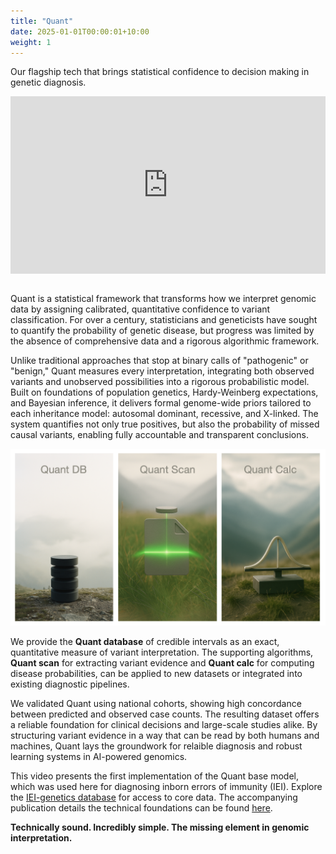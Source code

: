 ```yaml
---
title: "Quant"
date: 2025-01-01T00:00:01+10:00
weight: 1
---
```


Our flagship tech that
brings statistical confidence to decision making in genetic diagnosis.

<div style="padding:56.25% 0 0 0;position:relative;"><iframe src="https://player.vimeo.com/video/1103512246?badge=0&amp;autopause=0&amp;player_id=0&amp;app_id=58479" frameborder="0" allow="autoplay; fullscreen; picture-in-picture; clipboard-write; encrypted-media" style="position:absolute;top:0;left:0;width:100%;height:100%;" title="Qualifying variants"></iframe></div><script src="https://player.vimeo.com/api/player.js"></script>

<br/>
<!-- Quant delivers evidence-based probabilities for clear and confident genetic diagnoses -->


    
Quant is a statistical framework that transforms how we interpret genomic data by assigning calibrated, quantitative confidence to variant classification.
For over a century, statisticians and geneticists have sought to quantify the probability of genetic disease, but progress was limited by the absence of comprehensive data and a rigorous algorithmic framework.

Unlike traditional approaches that stop at binary calls of "pathogenic" or "benign," Quant measures every interpretation, integrating both observed variants and unobserved possibilities into a rigorous probabilistic model.
Built on foundations of population genetics, Hardy-Weinberg expectations, and Bayesian inference, it delivers formal genome-wide priors tailored to each inheritance model: autosomal dominant, recessive, and X-linked.
The system quantifies not only true positives, but also the probability of missed causal variants, enabling fully accountable and transparent conclusions.

![Quant](/images/technologies/quant_icons.png)

<!-- We provide the **Quant Database** of credible intervals as an exact, quantitative measure of variant interpretation. -->
<!-- The supporting algorithms, **Quant Scan** for extracting variant evidence and **Quant Calc** for computing disease probabilities, can be applied to new datasets or integrated into existing diagnostic pipelines. -->


We provide the <strong>Quant database</strong> of credible intervals as an exact, quantitative measure of variant interpretation.
The supporting algorithms, <strong>Quant scan</strong> for extracting variant evidence and <strong>Quant calc</strong> for computing disease probabilities, can be applied to new datasets or integrated into existing diagnostic pipelines.

<!-- <div class="row align-items-center mb-4"> -->
<!--   <div class="col-md-auto mb-3 mb-md-0"> -->
<!--     <img src="/images/tech/quant_logo_three_step_v2.png" -->
<!--          alt="Logo for quant, database, scan, calculate." -->
<!--          style="width: 200px; height: auto;" /> -->
<!--   </div> -->
<!--   <div class="col"> -->
<!--     <p> -->
<!--       We provide the <strong>Quant database</strong> of credible intervals as an exact, quantitative measure of variant interpretation. -->
<!--       The supporting algorithms, <strong>Quant scan</strong> for extracting variant evidence and <strong>Quant calc</strong> for computing disease probabilities, can be applied to new datasets or integrated into existing diagnostic pipelines. -->
<!--     </p> -->
<!--   </div> -->
<!-- </div> -->

We validated Quant using national cohorts, showing high concordance between predicted and observed case counts.
The resulting dataset offers a reliable foundation for clinical decisions and large-scale studies alike.
By structuring variant evidence in a way that can be read by both humans and machines, Quant lays the groundwork for relaible diagnosis and robust learning systems in AI-powered genomics.

<!-- <div style="padding:56.25% 0 0 0;position:relative;"><iframe src="https://player.vimeo.com/video/1082804320?badge=0&amp;autopause=0&amp;player_id=0&amp;app_id=58479" frameborder="0" allow="autoplay; fullscreen; picture-in-picture; clipboard-write; encrypted-media" style="position:absolute;top:0;left:0;width:100%;height:100%;" title="Quant - measuring confidence in genetic diagnoses"></iframe></div><script src="https://player.vimeo.com/api/player.js"></script> -->

This video presents the first implementation of the Quant base model, which was used here for diagnosing inborn errors of immunity (IEI). 
Explore the [IEI-genetics database](../iei_genetics) for access to core data.
The accompanying publication details the technical foundations can be found [here](https://www.medrxiv.org/content/10.1101/2025.03.25.25324607v4.full.pdf+html).

**Technically sound. Incredibly simple. The missing element in genomic interpretation.**

<!-- <img src="/images/tech/quant_logo_three_step_v2.png" alt="Logo for quant, database, scan, calculate." width="200" /> -->




